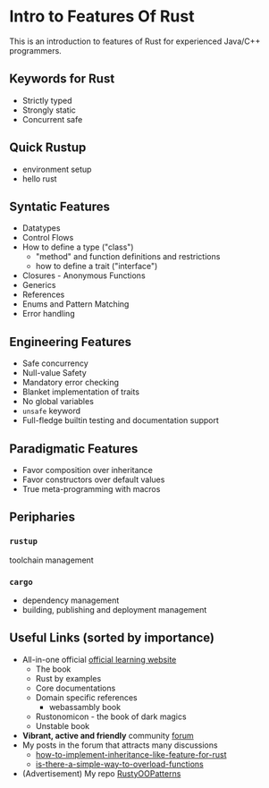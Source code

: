 # Intro to Features Of Rust
This is an introduction to features of Rust for experienced Java/C++ programmers.
## Keywords for Rust
* Strictly typed
* Strongly static
* Concurrent safe
## Quick Rustup
* environment setup
* hello rust
## Syntatic Features
* Datatypes
* Control Flows
* How to define a type ("class")
  * "method" and function definitions and restrictions
  * how to define a trait ("interface")
* Closures - Anonymous Functions
* Generics
* References
* Enums and Pattern Matching
* Error handling

## Engineering Features
* Safe concurrency
* Null-value Safety
* Mandatory error checking
* Blanket implementation of traits
* No global variables
* `unsafe` keyword
* Full-fledge builtin testing and documentation support

## Paradigmatic Features
* Favor composition over inheritance
* Favor constructors over default values
* True meta-programming with macros 

## Peripharies
### `rustup`
toolchain management

### `cargo`
* dependency management
* building, publishing and deployment management
## Useful Links (sorted by importance)
* All-in-one official [official learning website](https://www.rust-lang.org/learn)
  * The book
  * Rust by examples
  * Core documentations
  * Domain specific references
    * webassambly book
  * Rustonomicon - the book of dark magics
  * Unstable book
* **Vibrant, active and friendly** community [forum](https://users.rust-lang.org/)
* My posts in the forum that attracts many discussions
  * [how-to-implement-inheritance-like-feature-for-rust](https://users.rust-lang.org/t/how-to-implement-inheritance-like-feature-for-rust/31159)
  * [is-there-a-simple-way-to-overload-functions](https://users.rust-lang.org/t/is-there-a-simple-way-to-overload-functions/30937)
* (Advertisement) My repo [RustyOOPatterns](https://github.com/ifsheldon/RustyOOPatterns)
